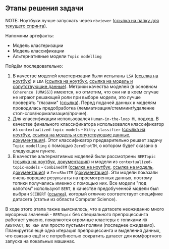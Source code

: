 ## Этапы решения задачи

NOTE: Ноутбуки лучше запускать через `nbviewer` ([ссылка на папку для текущего спринта](https://nbviewer.org/github/TheoLisin/recsys_MADE/tree/ml/src/topic_modelling/)).

Напомним артефакты:
- Модель кластеризации
- Модель классификации
- Альтернативные модели `Topic modelling`

Пойдём последовательно:

1) В качестве моделей кластеризации были испытаны `LSA` ([ссылка на ноутбук](../../src/topic_modelling/LSA%20.ipynb))  и `LDA` ([ссылка на ноутбук](../../src/topic_modelling/lda_1_(15.10.2022).ipynb), [ссылка на модель и сопутствующие данные](https://disk.yandex.ru/d/U3XM8g4hrHNlAg)). Метрики качества моделей (в основном `Coherence (UMASS)`) имеются, но отметим, что они ни в коем случае не играют решающей роли при выборе модели, это лучше проверять "глазами" ([ссылка](https://stackoverflow.com/questions/54762690/evaluation-of-topic-modeling-how-to-understand-a-coherence-value-c-v-of-0-4)). Перед подачей данных к моделям проводилась предобработка (лемматизация/стемминг/удаление стоп-слов/нормализация/прочее).
2) Для классификации использовался `Human-in-the-loop ML` подход. В качестве финального классификатора использовался классификатор из `contextualized-topic-models` - `Kitty classifier` ([ссылка на ноутбук](../../src/topic_modelling/Kitty.ipynb), [ссылка на модель и сопутствующие данные](https://disk.yandex.ru/d/m947Vj5NCkFX-Q), [документация](https://contextualized-topic-models.readthedocs.io/en/latest/kitty.html)). Этот классификатор предварительно решает задачу `Topic modelling` с помощью `ZeroShotTM`, о котором будет сказано в следующем пункте.
3) В качестве альтернативных моделей были рассмотрены `BERTopic` ([ссылка на ноутбук](../../src/topic_modelling/BERTopic.ipynb), [документация](https://maartengr.github.io/BERTopic/)) и модели из `contextualized-topic-models` - `CombinedTM` ([ссылка на ноутбук](../../src/topic_modelling/CombinedTM.ipynb), [ссылка на модель](https://disk.yandex.ru/d/-PAzwC3Issq9oA), [документация](https://contextualized-topic-models.readthedocs.io/en/latest/combined.html)) и `ZeroShotTM` ([документация](https://contextualized-topic-models.readthedocs.io/en/latest/zeroshot.html)). Эти модели показали очень хорошие результаты на просмотренных данных, поэтому топики получались именно с помощью них. Все модели "под капотом" используют `BERT`, в качестве предобученной модели был выбран `SCIBERT` ([ссылка](https://huggingface.co/allenai/scibert_scivocab_uncased)), который отлично соответствует специфике датасета (статьи из области Computer Science).

В ходе этого этапа также выяснилось, что в датасете неожиданно много мусорных значений - `BERTopic` без специального препроцессинга работает ужасно, появляются огромные кластеры с топиками `NO ABSTRACT`, `NO REF` или просто пустыми полями (последнее ожидаемо). Планируется ещё одна итерация препроцессинга и выделения данных, что связано ещё и с потребностью сократить датасет для комфортного запуска на локальных машинах.
